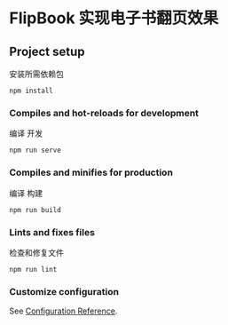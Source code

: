 # FlipBook 实现电子书翻页效果

## Project setup
安装所需依赖包
```
npm install
```

### Compiles and hot-reloads for development
编译 开发
```
npm run serve
```

### Compiles and minifies for production
编译 构建
```
npm run build
```

### Lints and fixes files
检查和修复文件
```
npm run lint
```

### Customize configuration
See [Configuration Reference](https://cli.vuejs.org/config/).
